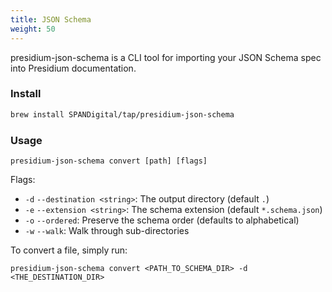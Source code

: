 ```yaml
---
title: JSON Schema
weight: 50
---
```


presidium-json-schema is a CLI tool for importing your JSON Schema spec into Presidium documentation.

### Install

```sh
brew install SPANDigital/tap/presidium-json-schema
```

### Usage

`presidium-json-schema convert [path] [flags]`

Flags:
* `-d` `--destination <string>`: The output directory (default `.`)
* `-e` `--extension <string>`: The schema extension (default `*.schema.json`)
* `-o` `--ordered`: Preserve the schema order (defaults to alphabetical)
* `-w` `--walk`: Walk through sub-directories

To convert a file, simply run:

`presidium-json-schema convert <PATH_TO_SCHEMA_DIR> -d <THE_DESTINATION_DIR>`


